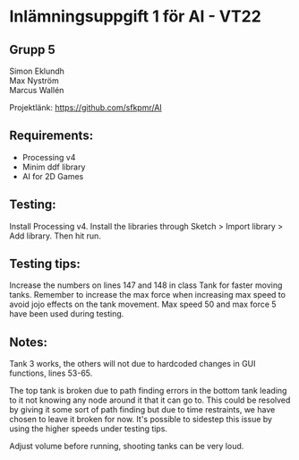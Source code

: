 # Inlämningsuppgift 1 för AI - VT22

## Grupp 5
Simon Eklundh  
Max Nyström  
Marcus Wallén

Projektlänk: https://github.com/sfkpmr/AI

## Requirements:
- Processing v4
- Minim ddf library
- AI for 2D Games
## Testing:
Install Processing v4. Install the libraries through Sketch > Import library > Add library. Then hit run.

## Testing tips:
Increase the numbers on lines 147 and 148 in class Tank for faster moving tanks. Remember to increase the max force when increasing max speed to avoid jojo effects on the tank movement. Max speed 50 and max force 5 have been used during testing.

## Notes:
Tank 3 works, the others will not due to hardcoded changes in GUI functions, lines 53-65.

The top tank is broken due to path finding errors in the bottom tank leading to it not knowing any node around it that it can go to. This could be resolved by giving it some sort of path finding but due to time restraints, we have chosen to leave it broken for now. It's possible to sidestep this issue by using the higher speeds under testing tips.

Adjust volume before running, shooting tanks can be very loud.
